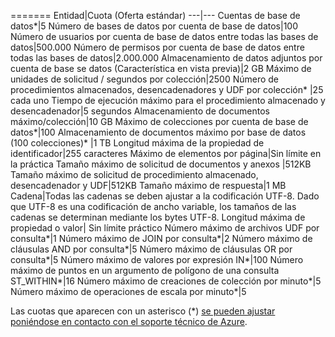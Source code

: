 =======
Entidad|Cuota (Oferta estándar)
---|---
Cuentas de base de datos*|5
Número de bases de datos por cuenta de base de datos|100
Número de usuarios por cuenta de base de datos entre todas las bases de datos|500.000
Número de permisos por cuenta de base de datos entre todas las bases de datos|2.000.000
Almacenamiento de datos adjuntos por cuenta de base se datos (Característica en vista previa)|2 GB
Máximo de unidades de solicitud / segundos por colección|2500
Número de procedimientos almacenados, desencadenadores y UDF por colección* |25 cada uno
Tiempo de ejecución máximo para el procedimiento almacenado y desencadenador|5 segundos
Almacenamiento de documentos máximo/colección|10 GB
Máximo de colecciones por cuenta de base de datos*|100
Almacenamiento de documentos máximo por base de datos (100 colecciones)* |1 TB
Longitud máxima de la propiedad de identificador|255 caracteres
Máximo de elementos por página|Sin límite en la práctica
Tamaño máximo de solicitud de documentos y anexos |512KB
Tamaño máximo de solicitud de procedimiento almacenado, desencadenador y UDF|512KB
Tamaño máximo de respuesta|1 MB
Cadena|Todas las cadenas se deben ajustar a la codificación UTF-8. Dado que UTF-8 es una codificación de ancho variable, los tamaños de las cadenas se determinan mediante los bytes UTF-8.
Longitud máxima de propiedad o valor| Sin límite práctico
Número máximo de archivos UDF por consulta*|1
Número máximo de JOIN por consulta*|2
Número máximo de cláusulas AND por consulta*|5
Número máximo de cláusulas OR por consulta*|5
Número máximo de valores por expresión IN*|100
Número máximo de puntos en un argumento de polígono de una consulta ST_WITHIN*|16
Número máximo de creaciones de colección por minuto*|5
Número máximo de operaciones de escala por minuto*|5

Las cuotas que aparecen con un asterisco (*) [se pueden ajustar poniéndose en contacto con el soporte técnico de Azure](../articles/documentdb/documentdb-increase-limits.md).

<!-----HONumber=Oct15_HO3-->